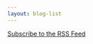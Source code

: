 ```yaml
---
layout: blog-list
---
```


<a href="{{ '/blog.xml' | prepend: site.baseurl }}" class="btn btn-white pull-right"><i class="fa fa-rss-square"></i> Subscribe to the RSS Feed</a>